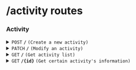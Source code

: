 # /activity routes

### Activity

<details>
<summary><code>POST</code> <code><b>/</b></code> <code>(Create a new activity)</code></summary>

The user's role should be 'admin' to create new activity.

##### Headers

> | key           | value          | description   |
> | ------------- | -------------- | ------------- |
> | Authorization | `Bearer token` | The jwt token |

##### Body (application/json or application/x-www-form-urlencoded)

> | key     | required | data type | description        |
> | ------- | -------- | --------- | ------------------ |
> | title   | true     | string    | Activity's title   |
> | content | true     | string    | Activity's content |

##### Responses

> | http code    | content-type       | response            |
> | ------------ | ------------------ | ------------------- |
> | `200`        | `application/json` | `...`               |
> | `400`, `500` | `text/plain`       | `error message`     |
> | `403`        | `text/plain`       | `permission denied` |

</details>

<details>
<summary><code>PATCH</code> <code><b>/</b></code> <code>(Modify an activity)</code></summary>

The user's role should be 'admin' to modify an activity.

##### Headers

> | key           | value          | description   |
> | ------------- | -------------- | ------------- |
> | Authorization | `Bearer token` | The jwt token |

##### Body (application/json or application/x-www-form-urlencoded)

> | key     | required | data type | description        |
> | ------- | -------- | --------- | ------------------ |
> | id      | true     | string    | Activity's id      |
> | title   | true     | string    | Activity's title   |
> | content | true     | string    | Activity's content |

##### Responses

> | http code    | content-type       | response            |
> | ------------ | ------------------ | ------------------- |
> | `200`        | `application/json` | `...`               |
> | `400`, `500` | `text/plain`       | `error message`     |
> | `403`        | `text/plain`       | `permission denied` |

</details>

<details>
<summary><code>GET</code> <code><b>/</b></code> <code>(Get activity list)</code></summary>

##### Query Parameters

> | key   | required | data type | description                         |
> | ----- | -------- | --------- | ----------------------------------- |
> | start | false    | string    | Start time of the retrieval request |
> | end   | false    | string    | End time of the retrieval request   |
> | ...   | ...      | ...       | ...                                 |

##### Responses

> | http code | content-type       | response        |
> | --------- | ------------------ | --------------- |
> | `200`     | `application/json` | `...`           |
> | `400` ... | `text/plain`       | `error message` |

</details>

<details>
<summary><code>GET</code> <code><b>/{id}</b></code> <code>(Get certain activity's information)</code></summary>

##### Path Parameters

> | key | required | data type | description                |
> | --- | -------- | --------- | -------------------------- |
> | id  | true     | string    | The id of certain activity |

##### Responses

> | http code | content-type       | response        |
> | --------- | ------------------ | --------------- |
> | `200`     | `application/json` | `...`           |
> | `400` ... | `text/plain`       | `error message` |

</details>
